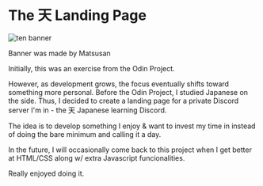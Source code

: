 # The 天 Landing Page

![ten banner](./images/bannergif.gif)

Banner was made by Matsusan

Initially, this was an exercise from the Odin Project.

However, as development grows, the focus eventually shifts toward
something more personal. Before the Odin Project, I studied Japanese
on the side. Thus, I decided to create a landing page for a private
Discord server I'm in - the 天 Japanese learning Discord. 

The idea is to develop something I enjoy & want to invest my time 
in instead of doing the bare minimum and calling it a day.

In the future, I will occasionally come back to this project when 
I get better at HTML/CSS along w/ extra Javascript funcionalities.

Really enjoyed doing it.
